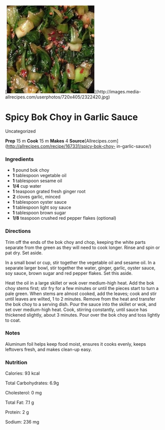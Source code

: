 ﻿

[![](./images/45704d22-a039-4832-8c35-c489002c25c4.jpg)](http://images.media-
allrecipes.com/userphotos/720x405/2322420.jpg)

#  Spicy Bok Choy in Garlic Sauce

Uncategorized

 **Prep** 15 m **Cook** 15 m **Makes** 4
**Source**[Allrecipes.com](http://allrecipes.com/recipe/167331/spicy-bok-choy-
in-garlic-sauce/)

###  Ingredients

  * **1** pound bok choy
  *  **1** tablespoon vegetable oil
  *  **1** tablespoon sesame oil
  *  **1/4** cup water
  *  **1** teaspoon grated fresh ginger root
  *  **2** cloves garlic, minced
  *  **1** tablespoon oyster sauce
  *  **1** tablespoon light soy sauce
  *  **1** tablespoon brown sugar
  *  **1/8** teaspoon crushed red pepper flakes (optional)

###  Directions

Trim off the ends of the bok choy and chop, keeping the white parts separate
from the green as they will need to cook longer. Rinse and spin or pat dry.
Set aside.

In a small bowl or cup, stir together the vegetable oil and sesame oil. In a
separate larger bowl, stir together the water, ginger, garlic, oyster sauce,
soy sauce, brown sugar and red pepper flakes. Set this aside.

Heat the oil in a large skillet or wok over medium-high heat. Add the bok choy
stems first; stir fry for a few minutes or until the pieces start to turn a
pale green. When stems are almost cooked, add the leaves; cook and stir until
leaves are wilted, 1 to 2 minutes. Remove from the heat and transfer the bok
choy to a serving dish. Pour the sauce into the skillet or wok, and set over
medium-high heat. Cook, stirring constantly, until sauce has thickened
slightly, about 3 minutes. Pour over the bok choy and toss lightly to coat.

###  Notes

Aluminum foil helps keep food moist, ensures it cooks evenly, keeps leftovers
fresh, and makes clean-up easy.

###  Nutrition

Calories: 93 kcal

Total Carbohydrates: 6.9g

Cholesterol: 0 mg

Total Fat: 7.1 g

Protein: 2 g

Sodium: 236 mg

